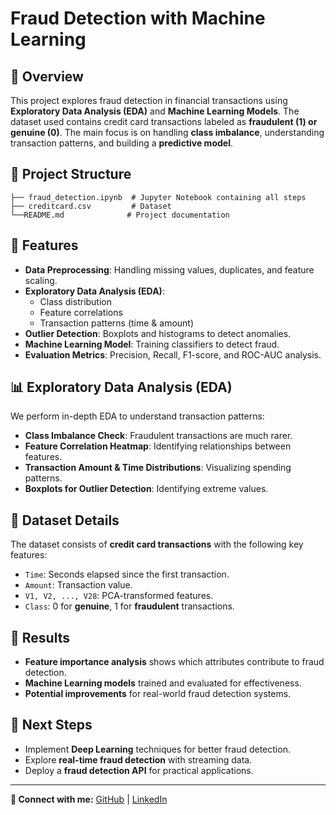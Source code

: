 # Fraud Detection with Machine Learning

## 📌 Overview
This project explores fraud detection in financial transactions using **Exploratory Data Analysis (EDA)** and **Machine Learning Models**. The dataset used contains credit card transactions labeled as **fraudulent (1) or genuine (0)**. The main focus is on handling **class imbalance**, understanding transaction patterns, and building a **predictive model**.

## 📂 Project Structure
```
├── fraud_detection.ipynb  # Jupyter Notebook containing all steps
├── creditcard.csv         # Dataset
└──README.md              # Project documentation
```

## 🚀 Features
- **Data Preprocessing**: Handling missing values, duplicates, and feature scaling.
- **Exploratory Data Analysis (EDA)**:
  - Class distribution
  - Feature correlations
  - Transaction patterns (time & amount)
- **Outlier Detection**: Boxplots and histograms to detect anomalies.
- **Machine Learning Model**: Training classifiers to detect fraud.
- **Evaluation Metrics**: Precision, Recall, F1-score, and ROC-AUC analysis.

## 📊 Exploratory Data Analysis (EDA)
We perform in-depth EDA to understand transaction patterns:
- **Class Imbalance Check**: Fraudulent transactions are much rarer.
- **Feature Correlation Heatmap**: Identifying relationships between features.
- **Transaction Amount & Time Distributions**: Visualizing spending patterns.
- **Boxplots for Outlier Detection**: Identifying extreme values.

## 📌 Dataset Details
The dataset consists of **credit card transactions** with the following key features:
- `Time`: Seconds elapsed since the first transaction.
- `Amount`: Transaction value.
- `V1, V2, ..., V28`: PCA-transformed features.
- `Class`: 0 for **genuine**, 1 for **fraudulent** transactions.

## 🎯 Results
- **Feature importance analysis** shows which attributes contribute to fraud detection.
- **Machine Learning models** trained and evaluated for effectiveness.
- **Potential improvements** for real-world fraud detection systems.

## 📌 Next Steps
- Implement **Deep Learning** techniques for better fraud detection.
- Explore **real-time fraud detection** with streaming data.
- Deploy a **fraud detection API** for practical applications.
---
**🔗 Connect with me:** [GitHub](https://github.com/BasilJohnMiltonM) | [LinkedIn](https://www.linkedin.com/)


